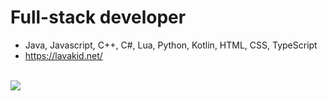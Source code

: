 # Full-stack developer
- Java, Javascript, C++, C#, Lua, Python, Kotlin, HTML, CSS, TypeScript
- https://lavakid.net/<br><br>
<img src="https://github-readme-stats.vercel.app/api?username=RealLava&show_icons=true&theme=dark&hide_border=true&bg_color=1f1f1f">
